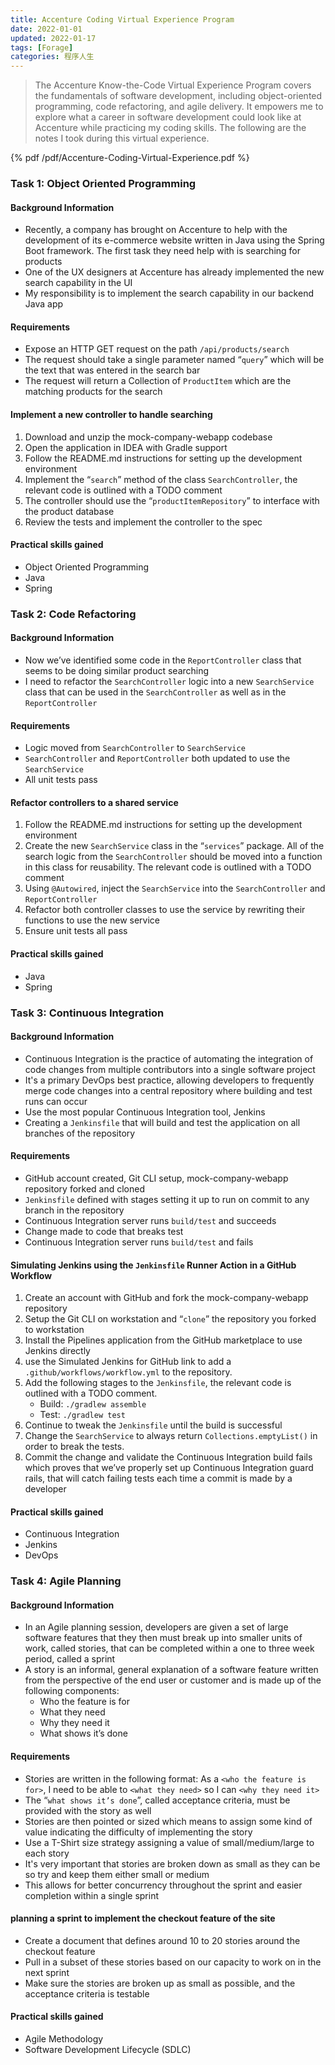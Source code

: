 ```yaml
---
title: Accenture Coding Virtual Experience Program
date: 2022-01-01
updated: 2022-01-17
tags: [Forage]
categories: 程序人生
---
```


> The Accenture Know-the-Code Virtual Experience Program covers the fundamentals of software development, including object-oriented programming, code refactoring, and agile delivery. It empowers me to explore what a career in software development could look like at Accenture while practicing my coding skills. The following are the notes I took during this virtual experience.

<!--more-->

{% pdf /pdf/Accenture-Coding-Virtual-Experience.pdf %}

### Task 1: Object Oriented Programming

#### Background Information

- Recently, a company has brought on Accenture to help with the development of its e-commerce website written in Java using the Spring Boot framework. The first task they need help with is searching for products
- One of the UX designers at Accenture has already implemented the new search capability in the UI
- My responsibility is to implement the search capability in our backend Java app

#### Requirements

- Expose an HTTP GET request on the path `/api/products/search`
- The request should take a single parameter named “`query`” which will be the text that was entered in the search bar
- The request will return a Collection of `ProductItem` which are the matching products for the search

#### Implement a new controller to handle searching

1. Download and unzip the mock-company-webapp codebase
1. Open the application in IDEA with Gradle support
2. Follow the README.md instructions for setting up the development environment
3. Implement the “`search`” method of the class `SearchController`, the relevant code is outlined with a TODO comment
4. The controller should use the “`productItemRepository`” to interface with the product database
5. Review the tests and implement the controller to the spec

#### Practical skills gained

- Object Oriented Programming
- Java
- Spring

### Task 2: Code Refactoring

#### Background Information

- Now we’ve identified some code in the `ReportController` class that seems to be doing similar product searching
- I need to refactor the `SearchController` logic into a new `SearchService` class that can be used in the `SearchController` as well as in the `ReportController`

#### Requirements

- Logic moved from `SearchController` to `SearchService`
- `SearchController` and `ReportController` both updated to use the `SearchService`
- All unit tests pass

####  Refactor controllers to a shared service

1. Follow the README.md instructions for setting up the development environment
2. Create the new `SearchService` class in the “`services`” package. All of the search logic from the `SearchController` should be moved into a function in this class for reusability. The relevant code is outlined with a TODO comment
3. Using `@Autowired`, inject the `SearchService` into the `SearchController` and `ReportController`
4. Refactor both controller classes to use the service by rewriting their functions to use the new service
5. Ensure unit tests all pass

#### Practical skills gained

- Java
- Spring


### Task 3: Continuous Integration

#### Background Information

- Continuous Integration is the practice of automating the integration of code changes from multiple contributors into a single software project
- It's a primary DevOps best practice, allowing developers to frequently merge code changes into a central repository where building and test runs can occur
- Use the most popular Continuous Integration tool, Jenkins
- Creating a `Jenkinsfile` that will build and test the application on all branches of the repository

#### Requirements

- GitHub account created, Git CLI setup, mock-company-webapp repository forked and cloned
- `Jenkinsfile` defined with stages setting it up to run on commit to any branch in the repository
- Continuous Integration server runs `build/test` and succeeds
- Change made to code that breaks test
- Continuous Integration server runs `build/test` and fails

#### Simulating Jenkins using the `Jenkinsfile` Runner Action in a GitHub Workflow

1. Create an account with GitHub and fork the mock-company-webapp repository
2. Setup the Git CLI on workstation and “`clone`” the repository you forked to workstation
3. Install the Pipelines application from the GitHub marketplace to use Jenkins directly
4. use the Simulated Jenkins for GitHub link to add a `.github/workflows/workflow.yml` to the repository.
5. Add the following stages to the `Jenkinsfile`, the relevant code is outlined with a TODO comment.
   - Build: `./gradlew assemble`
   - Test: `./gradlew test`
6. Continue to tweak the `Jenkinsfile` until the build is successful
7. Change the `SearchService` to always return `Collections.emptyList()` in order to break the tests.
8. Commit the change and validate the Continuous Integration build fails which proves that we’ve properly set up Continuous Integration guard rails, that will catch failing tests each time a commit is made by a developer

#### Practical skills gained

- Continuous Integration
- Jenkins
- DevOps

### Task 4: Agile Planning

#### Background Information

- In an Agile planning session, developers are given a set of large software features that they then must break up into smaller units of work, called stories, that can be completed within a one to three week period, called a sprint
- A story is an informal, general explanation of a software feature written from the perspective of the end user or customer and is made up of the following components:
  - Who the feature is for
  - What they need
  - Why they need it
  - What shows it’s done

#### Requirements

- Stories are written in the following format: As a `<who the feature is for>`, I need to be able to `<what they need>` so I can `<why they need it>`
- The “`what shows it’s done`”, called acceptance criteria, must be provided with the story as well
- Stories are then pointed or sized which means to assign some kind of value indicating the difficulty of implementing the story
- Use a T-Shirt size strategy assigning a value of small/medium/large to each story
- It's very important that stories are broken down as small as they can be so try and keep them either small or medium
- This allows for better concurrency throughout the sprint and easier completion within a single sprint

#### planning a sprint to implement the checkout feature of the site

- Create a document that defines around 10 to 20 stories around the checkout feature
- Pull in a subset of these stories based on our capacity to work on in the next sprint
- Make sure the stories are broken up as small as possible, and the acceptance criteria is testable

#### Practical skills gained

- Agile Methodology
- Software Development Lifecycle (SDLC)
